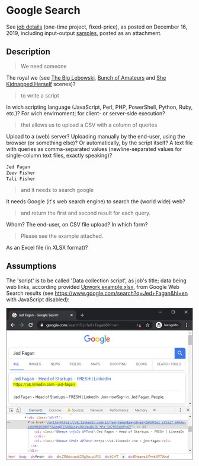 # Google Search

See [job details](docs/job-details.pdf) (one-time project, fixed-price), as posted on December 16, 2019, including input-output [samples](docs/example.xlsx), posted as an attachment.

## Description

> We need someone

The royal we (see [The Big Lebowski](https://www.imdb.com/title/tt0118715), [Bunch of Amateurs](https://youtu.be/dQbpx5Be5rI) and [She Kidnapped Herself](https://youtu.be/VLR_TDO0FTg) scenes)?
 
> to write a script

In wich scripting language (JavaScript, Perl, PHP, PowerShell, Python, Ruby, etc.)? For wich envirnoment; for client- or server-side execution?

> that allows us to upload a CSV with a column of queries

Upload to a (web) server? Uploading manually by the end-user, using the browser (or something else)? Or automatically, by the script itself? A text file with queries as comma-separated values (newline-separated values for single-column text files, exactly speaking)?

```
Jed Fagan
Zeev Fisher
Tali Fisher
```

> and it needs to search google

It needs Google (it's web search engine) to search the (world wide) web? 

> and return the first and second result for each query.

Whom? The end-user, on CSV file upload? In which form?

> Please see the example attached.

As an Excel file (in XLSX format)?

## Assumptions

The 'script' is to be called 'Data collection script', as job's title; data being web links, according provided [Upwork example.xlsx](docs/example.xlsx), from Google Web Search results (see https://www.google.com/search?q=Jed+Fagan&hl=en with JavaScript disabled):

![Google Web Search result](docs/google-web-search-result.png)
